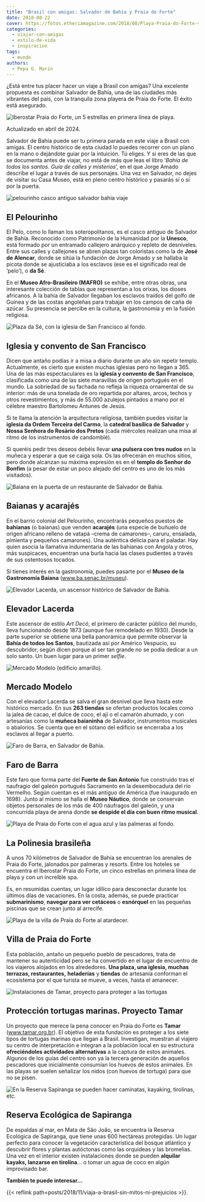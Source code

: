 ```yaml
---
title: "Brasil con amigas: Salvador de Bahía y Praia do Forte"
date: 2018-08-22
cover: https://fotos.etheriamagazine.com/2018/08/Playa-Praia-do-Forte-viaje-brasil-e1578734128487.jpg
categories: 
  - viajar-con-amigas
  - estilo-de-vida
  - inspiracion
tags: 
  - mundo
authors: 
  - Pepa G. Marín
---
```


¿Está entre tus placer hacer un viaje a Brasil con amigas? Una excelente propuesta es 
combinar Salvador de Bahía, una de las ciudades más vibrantes del país, con la tranquila 
zona playera de Praia do Forte. El éxito está asegurado. 

![Iberostar Praia do Forte, un 5 estrellas en primera línea de playa.](https://fotos.etheriamagazine.com/2018/08/IBEROSTAR-Praia-do-Forte-e1578733585570.jpg "Piscina del Iberostar Praia do Forte.")

Actualizado en abril de 2024. 

Salvador de Bahía puede ser tu primera parada en este viaje a Brasil con amigas. El 
centro histórico de esta ciudad lo puedes recorrer con un plano en la mano o dejándote 
guiar por la intuición. Tú eliges. Y si eres de las que se documenta antes de viajar, no 
está de más que leas el libro ‘_Bahía de todos los santos. Guía de calles y misterios_’, 
en el que Jorge Amado describe el lugar a través de sus personajes. Una vez en Salvador, 
no dejes de visitar su Casa Museo, está en pleno centro histórico y pasarás sí o sí por 
la puerta. 

![pelourinho casco antiguo salvador bahia viaje](https://fotos.etheriamagazine.com/2018/08/Pelourinho-Salvador-Bahia-viaje-Brasil-e1578733629218.jpg "Pelourinho de Salvador de Bahía. ©PG")

## El Pelourinho

El Pelo, como lo llaman los soteropolitanos, es el casco antiguo de Salvador de Bahía. 
Reconocido como Patrimonio de la Humanidad por la **Unesco**, está formado por un 
entramado callejero anárquico y repleto de desniveles. Entre sus calles y callejones se 
abren plazas tan coloristas como la de **José de Alencar**, donde se sitúa la fundación 
de Jorge Amado y se hallaba la picota donde se ajusticiaba a los esclavos (ese es el 
significado real de ‘pelo’), o **da Sé**. 

En el **Museo Afro-Brasileiro (MAFRO)** se exhibe, entre otras obras, una interesante 
colección de tablas que representan a los orixas, los dioses africanos. A la bahía de 
Salvador llegaban los esclavos traídos del golfo de Guinea y de las costas angoleñas 
para trabajar en los campos de caña de azúcar. Su presencia se percibe en la cultura, la 
gastronomía y en la fusión religiosa. 

![Plaza da Sé, con la iglesia de San Francisco al fondo.](https://fotos.etheriamagazine.com/2018/08/iglesia-salvador-bahia-viaje-brasil.jpg "Plaza da Sé, con la iglesia de San Francisco al fondo. ©PG")

## Iglesia y convento de San Francisco

Dicen que antaño podías ir a misa a diario durante un año sin repetir templo. 
Actualmente, es cierto que existen muchas iglesias pero no llegan a 365. Una de las más 
espectaculares es la **iglesia y convento de San Francisco**, clasificada como una de 
las siete maravillas de origen portugués en el mundo. La sobriedad de su fachada no 
refleja la riqueza ornamental de su interior: más de una tonelada de oro repartida por 
altares, arcos, techos y otros revestimientos, y más de 55.000 azulejos pintados a mano 
por el célebre maestro Bartolomeu Antunes de Jesús. 

Si te llama la atención la arquitectura religiosa, también puedes visitar la **iglesia 
da Ordem Terceira del Carmo**, la **catedral basílica de Salvador** y **Nossa Senhora do 
Rosàrio dos Pretos** (cada miércoles realizan una misa al ritmo de los instrumentos de 
candomblé). 

Si queréis pedir tres deseos debéis llevar **una pulsera con tres nudos** en la muñeca y 
esperar a que se caiga sola. Os las ofrecerán en muchos sitios, pero donde alcanzan su 
máxima expresión es en el **templo do Senhor do Bonfim** (a pesar de estar un poco 
alejado del centro es uno de los más visitados). 

![Baiana en la puerta de un restaurante de Salvador de Bahía.](https://fotos.etheriamagazine.com/2018/08/Baiana-Pelourinho-Salvador.jpg "Baiana en la puerta de un restaurante de Salvador de Bahía. P.G.")

## Baianas y acarajés

En el barrio colonial del Pelourinho, encontrarás pequeños puestos de **bahianas** (o 
baianas) que venden **acarajés** (una especie de buñuelo de origen africano relleno de 
vatapá –crema de camarones–, caruru, ensalada, pimienta y pequeños camarones). Una 
auténtica delicia para el paladar. Hay quien asocia la llamativa indumentaria de las 
bahianas con Angola y otros, más suspicaces, encuentran una burla hacia las clases 
pudientes a través de sus ostentosos tocados. 

Si tienes interés en la gastronomía, puedes pasarte por el **Museo de la Gastronomía 
Baiana** (www.ba.senac.br/museu). 

![Elevador Lacerda, un ascensor histórico de Salvador de Bahía.](https://fotos.etheriamagazine.com/2018/08/Elevador-Lacerda-Salvador-viaje-brasil-e1578733757112.jpg "Elevador Lacerda, un ascensor histórico de Salvador de Bahía. ©PG")

## Elevador Lacerda

Este ascensor de estilo _Art Decó_, el primero de carácter público del mundo, lleva 
funcionando desde 1873 (aunque fue remodelado en 1930). Desde la parte superior se 
obtiene una bella panorámica que permite observar la **Bahía de todos los Santos**, 
bautizada así por Américo Vespucio, su descubridor, según dicen porque al ser tan grande 
no se podía dedicar a un solo santo. Un buen lugar para un primer _selfie_. 

![Mercado Modelo (edificio amarillo).](https://fotos.etheriamagazine.com/2018/08/Mercado-modelo-salvador-bahia-brasil-e1578733790451.jpg "Mercado Modelo (edificio amarillo). ©PG")

## Mercado Modelo

Con el elevador Lacerda se salva el gran desnivel que lleva hasta este histórico 
mercado. En sus **263 tiendas** se ofertan productos locales como la jalea de cacao, el 
dulce de coco, el ají o el camarón ahumado, y con artesanías como la **muñeca 
baianinha** de Salvador, instrumentos musicales o abalorios. Se cuenta que en el sótano 
del edificio se encerraba a los esclavos al llegar a puerto. 

![Faro de Barra, en Salvador de Bahía.](https://fotos.etheriamagazine.com/2018/08/Faro-de-Barra-Salvador-viaje-brasil-e1578733813990.jpg "Faro de Barra, en Salvador de Bahía. ©PG")

## Faro de Barra

Este faro que forma parte del **Fuerte de San Antonio** fue construido tras el naufragio 
del galeón portugués Sacramento en la desembocadura del río Vermelho. Según cuentan es 
el más antiguo de América (fue inaugurado en 1698). Junto al mismo se halla el **Museo 
Náutico**, donde se conservan objetos personales de los más de 400 náufragos del galeón, 
y una concurrida playa de arena donde **se despide el día con buen ritmo musical**. 

![Playa de Praia do Forte con el agua azul y las palmeras al fondo.](https://fotos.etheriamagazine.com/2018/08/Playa-Praia-do-Forte-viaje-brasil-e1578734128487.jpg "Playa de Praia do Forte. ©PG")

## La Polinesia brasileña

A unos 70 kilómetros de Salvador de Bahía se encuentran los arenales de Praia do Forte, 
jalonados por palmeras y resorts. Entre los hoteles se encuentra el Iberostar Praia do 
Forte, un cinco estrellas en primera línea de playa y con un increíble spa. 

Es, en resumidas cuentas, un lugar idílico para desconectar durante los últimos días de 
vacaciones. En la costa, además, se puede practicar **submarinismo**, **navegar para ver 
cetáceos** o **esnórquel** en las pequeñas piscinas que se crean junto al arrecife. 

![Playa de la villa de Praia do Forte al atardecer.](https://fotos.etheriamagazine.com/2018/08/Villa-de-Praia-do-forte-viaje-brasil-e1578733859285.jpg "Playa de la villa de Praia do Forte. ©PG")

## Villa de Praia do Forte

Esta población, antaño un pequeño pueblo de pescadores, trata de mantener su 
autenticidad pero se ha convertido en el lugar de encuentro de los viajeros alojados en 
los alrededores. **Una plaza, una iglesia, muchas terrazas, restaurantes,** 
**heladerías** y **tiendas** de artesanía conforman el ecosistema por el que turista se 
mueve, a veces, hasta el amanecer. 

![Instalaciones de Tamar, proyecto para proteger a las tortugas](https://fotos.etheriamagazine.com/2018/08/TAMAR-Praia-do-Forte-viaje-brasil-e1578733885277.jpg "Instalaciones de Tamar. ©PG")

## Protección tortugas marinas. Proyecto Tamar

Un proyecto que merece la pena conocer en Praia do Forte es **Tamar** 
(www.tamar.org.br). El objetivo de esta fundación es proteger a los siete tipos de 
tortugas marinas que llegan a Brasil. Investigan, muestran al viajero su centro de 
interpretación e integran a la población local en su estructura **ofreciéndoles 
actividades alternativas** a la captura de estos animales. Algunos de los guías del 
centro son ya la tercera generación de aquellos pescadores que inicialmente consumían 
los huevos de estos animales. En las playas se suelen señalizar los nidos (con huevos de 
tortuga) para que no se pisen. 

![En la Reserva Sapiranga se pueden hacer caminatas, kayaking, tirolinas, etc.](https://fotos.etheriamagazine.com/2018/08/Reserva-Praia-do-Forte-viaje-brasil-e1578733907827.jpg "En la Reserva Sapiranga se pueden hacer caminatas, kayaking, tirolinas, etc. © PG")

## Reserva Ecológica de Sapiranga

De espaldas al mar, en Mata de Sâo Joâo, se encuentra la Reserva Ecológica de Sapiranga, 
que tiene unas 600 hectáreas protegidas. Un lugar perfecto para conocer la vegetación 
característica del bosque atlántico y descubrir flores y plantas autóctonas como las 
orquídeas y las bromelias. Una vez en el interior existen instalaciones donde se pueden 
**alquilar kayaks, lanzarse en tirolina**... o tomar un agua de coco en algún 
improvisado bar. 

**También te puede interesar...** 

{{< reflink path=posts/2018/11/viaja-a-brasil-sin-mitos-ni-prejuicios >}}.
